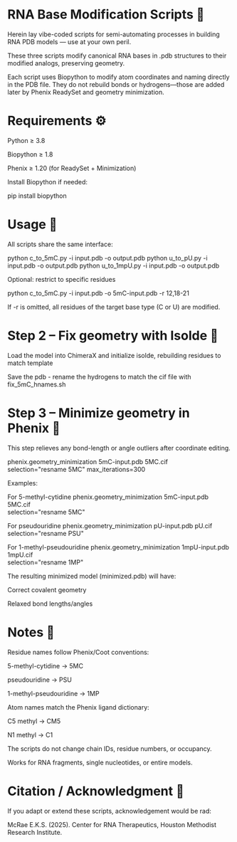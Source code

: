 # RNA Base Modification Scripts 🧬 

Herein lay vibe-coded scripts for semi-automating processes in building RNA PDB models — use at your own peril.

These three scripts modify canonical RNA bases in .pdb structures to their modified analogs, preserving geometry.

Each script uses Biopython to modify atom coordinates and naming directly in the PDB file.
They do not rebuild bonds or hydrogens—those are added later by Phenix ReadySet and geometry minimization.

# Requirements ⚙️ 

Python ≥ 3.8

Biopython ≥ 1.8

Phenix ≥ 1.20 (for ReadySet + Minimization)

Install Biopython if needed:

pip install biopython

# Usage 🚀 

All scripts share the same interface:

python c_to_5mC.py -i input.pdb -o output.pdb
python u_to_pU.py  -i input.pdb -o output.pdb
python u_to_1mpU.py -i input.pdb -o output.pdb


Optional: restrict to specific residues

python c_to_5mC.py -i input.pdb -o 5mC-input.pdb -r 12,18-21


If -r is omitted, all residues of the target base type (C or U) are modified.

# Step 2 – Fix geometry with Isolde 🔧

Load the model into ChimeraX and initialize isolde, rebuilding residues to match template

Save the pdb - rename the hydrogens to match the cif file with fix_5mC_hnames.sh
 
# Step 3 – Minimize geometry in Phenix 🔧

This step relieves any bond-length or angle outliers after coordinate editing.

phenix.geometry_minimization 5mC-input.pdb 5MC.cif \
    selection="resname 5MC" max_iterations=300


Examples:

For 5-methyl-cytidine
phenix.geometry_minimization 5mC-input.pdb 5MC.cif \
    selection="resname 5MC"

For pseudouridine
phenix.geometry_minimization pU-input.pdb pU.cif \
    selection="resname PSU"

For 1-methyl-pseudouridine
phenix.geometry_minimization 1mpU-input.pdb 1mpU.cif \
    selection="resname 1MP"


The resulting minimized model (minimized.pdb) will have:

Correct covalent geometry

Relaxed bond lengths/angles

# Notes 🧠 

Residue names follow Phenix/Coot conventions:

5-methyl-cytidine → 5MC

pseudouridine → PSU

1-methyl-pseudouridine → 1MP

Atom names match the Phenix ligand dictionary:

C5 methyl → CM5

N1 methyl → C1

The scripts do not change chain IDs, residue numbers, or occupancy.

Works for RNA fragments, single nucleotides, or entire models.

# Citation / Acknowledgment 📜 

If you adapt or extend these scripts, acknowledgement would be rad:

McRae E.K.S. (2025).
Center for RNA Therapeutics, Houston Methodist Research Institute.
